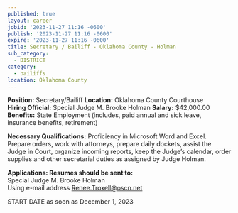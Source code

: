 ```yaml
---
published: true
layout: career
jobid: '2023-11-27 11:16 -0600'
publish: '2023-11-27 11:16 -0600'
expire: '2023-11-27 11:16 -0600'
title: Secretary / Bailiff - Oklahoma County - Holman
sub_category:
  - DISTRICT
category:
  - bailiffs
location: Oklahoma County
---
```

**Position:** Secretary/Bailiff
**Location:** Oklahoma County Courthouse	
**Hiring Official:** Special Judge M. Brooke Holman
**Salary:** $42,000.00
**Benefits:** State Employment (includes, paid annual and sick leave, insurance benefits, retirement)

**Necessary Qualifications:** Proficiency in Microsoft Word and Excel.  Prepare orders, work with attorneys, prepare daily dockets, assist the Judge in Court, organize incoming reports, keep the Judge’s calendar, order supplies and other secretarial duties as assigned by Judge Holman.

**Applications: Resumes should be sent to:**  
Special Judge M. Brooke Holman  
Using e-mail address [Renee.Troxell@oscn.net](mailto:Renee.Troxell@oscn.net)

START DATE as soon as December 1, 2023

